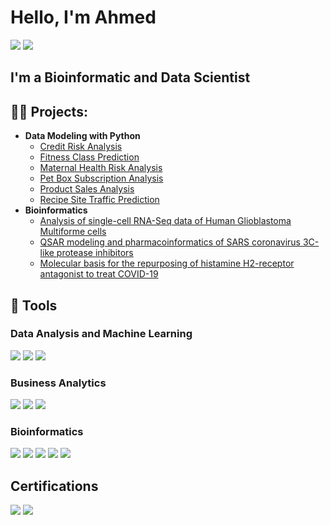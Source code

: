 # Hello, I'm Ahmed
<a href="https://www.linkedin.com/in/ahmed-ishola"><img src="https://img.shields.io/badge/-LinkedIn-0072b1?&style=for-the-badge&logo=linkedin&logoColor=white" /></a>
<a href="https://mblinks.github.io/"><img src="https://img.shields.io/badge/-GitHub-181717?style=for-the-badge&logo=github&logoColor=white" /></a>

## I'm a Bioinformatic and Data Scientist

<h2>👨‍💻 Projects:</h2>

- <b>Data Modeling with Python </b>
  - [Credit Risk Analysis](https://github.com/mblinks/python/blob/main/Credit_Risk_Analysis.ipynb)
  - [Fitness Class Prediction](https://github.com/mblinks/python/blob/main/Fitness_Class.ipynb)
  - [Maternal Health Risk Analysis](https://github.com/mblinks/python/blob/main/Maternal_Health_Risk_Analysis.ipynb)
  - [Pet Box Subscription Analysis](https://github.com/mblinks/python/blob/main/Pet_Box_Subscription.ipynb)
  - [Product Sales Analysis](https://github.com/mblinks/python/blob/main/Product_Sales.ipynb)
  - [Recipe Site Traffic Prediction](https://github.com/mblinks/python/blob/main/Recipe_Site_Traffic.ipynb)
- <b>Bioinformatics</b>
  - [Analysis of single-cell RNA-Seq data of Human Glioblastoma Multiforme cells](https://github.com/mblinks/R)
  - [QSAR modeling and pharmacoinformatics of SARS coronavirus 3C-like protease inhibitors](https://www.ncbi.nlm.nih.gov/pmc/articles/PMC8111888/)
  - [Molecular basis for the repurposing of histamine H2-receptor antagonist to treat COVID-19](https://www.ncbi.nlm.nih.gov/pmc/articles/PMC7852284/)

## 🤖 Tools
### Data Analysis and Machine Learning
<div>
    <img src="https://img.shields.io/badge/-Python-3776AB?style=for-the-badge&logo=python&logoColor=white" />
    <img src="https://img.shields.io/badge/-R-276DC3?style=for-the-badge&logo=R&logoColor=white" />
    <img src="https://img.shields.io/badge/-SQL-4479A1?style=for-the-badge&logo=sql&logoColor=white" />
</div>

### Business Analytics
<div>
    <img src="https://img.shields.io/badge/-Microsoft%20Excel-217346?style=for-the-badge&logo=microsoft-excel&logoColor=white" />
    <img src="https://img.shields.io/badge/-Power%20BI-F2C811?style=for-the-badge&logo=powerbi&logoColor=white" />
    <img src="https://img.shields.io/badge/-Tableau-E97627?style=for-the-badge&logo=tableau&logoColor=white" />
    </div>

### Bioinformatics
<div>
    <img src="https://img.shields.io/badge/-Seurat-005F7F?style=for-the-badge&logo=r&logoColor=white" />
    <img src="https://img.shields.io/badge/-Scanpy-4B8BBE?style=for-the-badge&logo=python&logoColor=white" />
    <img src="https://img.shields.io/badge/-Vina-8B0000?style=for-the-badge&logo=python&logoColor=white" />
    <img src="https://img.shields.io/badge/-GROMACS-5E4FA2?style=for-the-badge&logo=GROMACS&logoColor=white" />
    <img src="https://img.shields.io/badge/-Discovery%20Studio-007CFF?style=for-the-badge&logo=acm&logoColor=white" />
    </div>
    
## Certifications
<div>
    <img src="https://img.shields.io/badge/-DataCamp-03EF62?style=for-the-badge&logo=datacamp&logoColor=white" />
    <img src="https://img.shields.io/badge/-Coursera-0056D2?style=for-the-badge&logo=coursera&logoColor=white" />
    </div>


    
